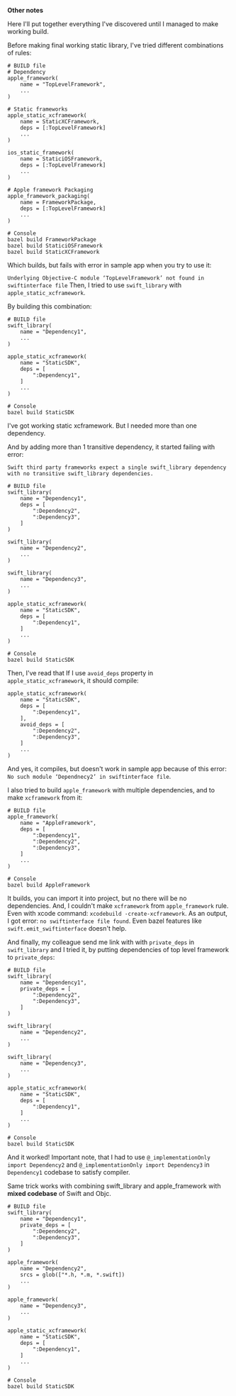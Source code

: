 **Other notes**

Here I'll put together everything I've discovered until I managed to make working build.

Before making final working static library, I've tried different combinations of rules:

````
# BUILD file
# Dependency
apple_framework(
    name = "TopLevelFramework",
    ...
)

# Static frameworks
apple_static_xcframework(
    name = StaticXCFramework,
    deps = [:TopLevelFramework]
    ...
)

ios_static_framework(
    name = StaticiOSFramework,
    deps = [:TopLevelFramework]
    ...
)

# Apple framework Packaging
apple_framework_packaging(
    name = FrameworkPackage,
    deps = [:TopLevelFramework]
    ...
)

# Console
bazel build FrameworkPackage
bazel build StaticiOSFramework
bazel build StaticXCFramework
````
Which builds, but fails with error in sample app when you try to use it:

`Underlying Objective-C module ‘TopLevelFramework’ not found in swiftinterface file`
Then, I tried to use `swift_library` with `apple_static_xcframework`.

By building this combination:

```
# BUILD file
swift_library(
    name = "Dependency1",
    ...
)

apple_static_xcframework(
    name = "StaticSDK",
    deps = [
        ":Dependency1",
    ]
    ...
)

# Console
bazel build StaticSDK
```
I've got working static xcframework. But I needed more than one dependency. 

And by adding more than 1 transitive dependency, it started failing with error:

`Swift third party frameworks expect a single swift_library dependency with no transitive swift_library dependencies.`
```
# BUILD file
swift_library(
    name = "Dependency1",
    deps = [
        ":Dependency2",
        ":Dependency3",
    ]
)

swift_library(
    name = "Dependency2",
    ...
)

swift_library(
    name = "Dependency3",
    ...
)

apple_static_xcframework(
    name = "StaticSDK",
    deps = [
        ":Dependency1",
    ]
    ...
)

# Console
bazel build StaticSDK
```
Then, I've read that If I use `avoid_deps` property in `apple_static_xcframework`, it should compile:

```
apple_static_xcframework(
    name = "StaticSDK",
    deps = [
        ":Dependency1",
    ],
    avoid_deps = [
        ":Dependency2",
        ":Dependency3",
    ]
    ...
)
```
And yes, it compiles, but doesn't work in sample app because of this error:
`No such module ‘Dependnecy2’ in swiftinterface file`.

I also tried to build `apple_framework` with multiple dependencies, and to make `xcframework` from it:

```
# BUILD file
apple_framework(
    name = "AppleFramework",
    deps = [
        ":Dependency1",
        ":Dependency2",
        ":Dependency3",
    ]
    ...
)

# Console
bazel build AppleFramework
```
It builds, you can import it into project, but no there will be no dependencies. 
And, I couldn't make `xcframework` from `apple_framework` rule. Even with xcode command:
`xcodebuild -create-xcframework`. As an output, I got error: `no swiftinterface file found`.
Even bazel features like `swift.emit_swiftinterface` doesn't help.

And finally, my colleague send me link with with `private_deps` in `swift_library` and I tried it, by
putting dependencies of top level framework to `private_deps`:
```
# BUILD file
swift_library(
    name = "Dependency1",
    private_deps = [
        ":Dependency2",
        ":Dependency3",
    ]
)

swift_library(
    name = "Dependency2",
    ...
)

swift_library(
    name = "Dependency3",
    ...
)

apple_static_xcframework(
    name = "StaticSDK",
    deps = [
        ":Dependency1",
    ]
    ...
)

# Console
bazel build StaticSDK
```
And it worked! Important note, that I had to use 
`@_implementationOnly import Dependency2` and `@_implementationOnly import Dependency3`
in `Dependency1` codebase to satisfy compiler.

Same trick works with combining swift_library and apple_framework with **mixed codebase** of Swift and Objc.
```
# BUILD file
swift_library(
    name = "Dependency1",
    private_deps = [
        ":Dependency2",
        ":Dependency3",
    ]
)

apple_framework(
    name = "Dependency2",
    srcs = glob(["*.h, *.m, *.swift])
    ...
)

apple_framework(
    name = "Dependency3",
    ...
)

apple_static_xcframework(
    name = "StaticSDK",
    deps = [
        ":Dependency1",
    ]
    ...
)

# Console
bazel build StaticSDK
```